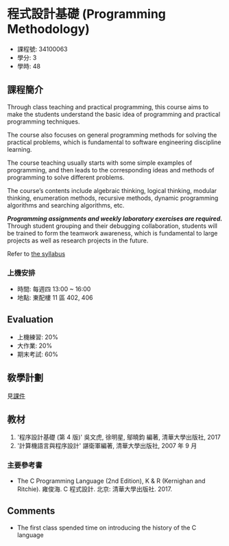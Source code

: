 # 程式設計基礎 (Programming Methodology)

- 課程號: 34100063
- 學分: 3
- 學時: 48

## 課程簡介

Through class teaching and practical programming, this course aims to make the students understand the basic idea of programming and practical programming techniques.

The course also focuses on general programming methods for solving the practical problems, which is fundamental to software engineering discipline learning.

The course teaching usually starts with some simple examples of programming, and then leads to the corresponding ideas and methods of programming to solve different problems.

The course’s contents include algebraic thinking, logical thinking, modular thinking, enumeration methods, recursive methods, dynamic programming algorithms and searching algorithms, etc.

**_Programming assignments and weekly laboratory exercises are required._** Through student grouping and their debugging collaboration, students will be trained to form the teamwork awareness, which is fundamental to large projects as well as research projects in the future.

Refer to [the syllabus](程式設計基礎敎學大綱.docx)

### 上機安排

- 時間: 每週四 13:00 ~ 16:00
- 地點: 東配樓 11 區 402, 406

## Evaluation

- 上機練習: 20%
- 大作業: 20%
- 期末考試: 60%

## 敎學計劃

見[課件](01_槪述_20230919.pdf)

## 教材

1. '程序設計基礎 (第 4 版)' 吳文虎, 徐明星, 鄔曉鈞 編著, 清華大學出版社, 2017
2. '計算機語言與程序設計' 諶衛軍編著, 清華大學出版社, 2007 年 9 月

### 主要參考書

- The C Programming Language (2nd Edition), K & R (Kernighan and Ritchie). 雍俊海. C 程式設計. 北京: 清華大學出版社. 2017.

## Comments

- The first class spended time on introducing the history of the C language
